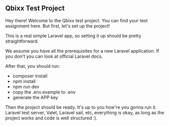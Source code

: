## Qbixx Test Project

Hey there! Welcome to the Qbixx test project. You can find your test assignment here.
But first, let's set up the project!

This is a real simple Laravel app, so setting it up should be pretty straightforward.

We assume you have all the prerequisites for a new Laravel application. If you don't you can look at official Laravel docs. 

After that, you should run:
- composer install
- npm install
- npm run dev
- copy the .env.example to .env
- generate the APP key

Then the project should be ready. It's up to you how're you gonna run it. Laravel test server, Valet, Laravel sail, etc, everything is okay, as long as the project works and code is well structured :).
